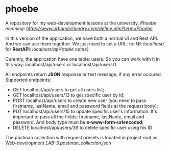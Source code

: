# phoebe
A repository for my web-development lessons at the university. *Phoebe meaning: https://www.urbandictionary.com/define.php?term=Phoebe*

In this version of the application, we have both a normal UI and Rest API. And we can use them together.
We just need to set a URL:
for **UI**: *localhost/*
for **RestAPI**: *localhost/api/{table name}*

Curently, the application have one table: users. 
So you can work with it in this way: localhost/api/users or localhost/api/users/1

All endpoints return **JSON** response or text message, if any error occured. Supported endpoints:

- GET localhost/api/users to get all users list;
- GET localhost/api/users/13 to get specific user by id;
- POST localhost/api/users to create new user (you need to pass firstname, lastName, email and password fields at the request body);
- PUT localhost/api/users/15 to update specific user's information. It's important to pass all the fields: firstname, lastName, email and password. And body type must be **x-www-form-urlencoded**;
- DELETE localhost/api/users/39 to delete specific user using his ID

The postman collection with request presets is located in project root as Web-development *LAB-3.postman_collection.json*


